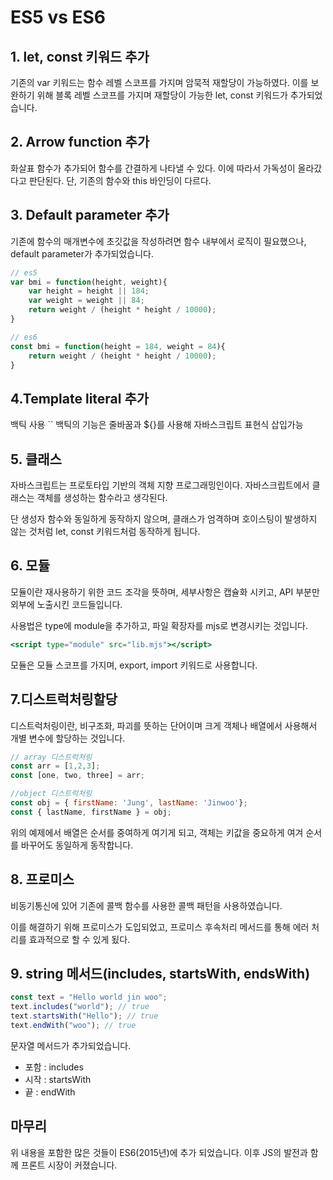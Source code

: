# ES5 vs ES6

## 1. let, const 키워드 추가
기존의 var 키워드는 함수 레벨 스코프를 가지며 암묵적 재할당이 가능하였다. 이를 보완하기 위해 블록 레벨 스코프를 가지며 재할당이 가능한 let, const 키워드가 추가되었습니다.

## 2. Arrow function 추가
화살표 함수가 추가되어 함수를 간결하게 나타낼 수 있다. 이에 따라서 가독성이 올라갔다고 판단된다. 단, 기존의 함수와 this 바인딩이 다르다.

## 3. Default parameter 추가
기존에 함수의 매개변수에 초깃값을 작성하려면 함수 내부에서 로직이 필요했으나, default parameter가 추가되었습니다.
```jsx
// es5
var bmi = function(height, weight){
    var height = height || 184;
    var weight = weight || 84;
    return weight / (height * height / 10000);
}

// es6
const bmi = function(height = 184, weight = 84){
    return weight / (height * height / 10000);
}
```
## 4.Template literal 추가
백틱 사용 `` 
백틱의 기능은 줄바꿈과 ${}를 사용해 자바스크립트 표현식 삽입가능

## 5. 클래스
자바스크립트는 프로토타입 기반의 객체 지향 프로그래밍인이다. 자바스크립트에서 클래스는 객체를 생성하는 함수라고 생각된다.

단 생성자 함수와 동일하게 동작하지 않으며, 클래스가 엄격하며 호이스팅이 발생하지 않는 것처럼 let, const 키워드처럼 동작하게 됩니다.

## 6. 모듈
모듈이란 재사용하기 위한 코드 조각을 뜻하며, 세부사항은 캡슐화 시키고, API 부분만 외부에 노출시킨 코드들입니다.


사용법은 type에 module을 추가하고, 파일 확장자를 mjs로 변경시키는 것입니다.
```jsx
<script type="module" src="lib.mjs"></script>
```
모듈은 모듈 스코프를 가지며, export, import 키워드로 사용합니다.

## 7.디스트럭처링할당
디스트럭처링이란, 비구조화, 파괴를 뜻하는 단어이며 크게 객체나 배열에서 사용해서 개별 변수에 할당하는 것입니다.
```jsx
// array 디스트럭처링
const arr = [1,2,3];
const [one, two, three] = arr;

//object 디스트럭처링
const obj = { firstName: 'Jung', lastName: 'Jinwoo'};
const { lastName, firstName } = obj;
```
위의 예제에서 배열은 순서를 중여하게 여기게 되고, 객체는 키값을 중요하게 여겨 순서를 바꾸어도 동일하게 동작합니다.

## 8. 프로미스
비동기통신에 있어 기존에 콜백 함수를 사용한 콜백 패턴을 사용하였습니다.

이를 해결하기 위해 프로미스가 도입되었고, 프로미스 후속처리 메서드를 통해 에러 처리를 효과적으로 할 수 있게 됬다.
## 9. string 메서드(includes, startsWith, endsWith)

```jsx
const text = "Hello world jin woo";
text.includes("world"); // true
text.startsWith("Hello"); // true
text.endWith("woo"); // true
```
문자열 메서드가 추가되었습니다. 

- 포함 : includes
- 시작 : startsWith
- 끝 : endWith

## 마무리
위 내용을 포함한 많은 것들이 ES6(2015년)에 추가 되었습니다. 이후 JS의 발전과 함께 프론트 시장이 커졌습니다.